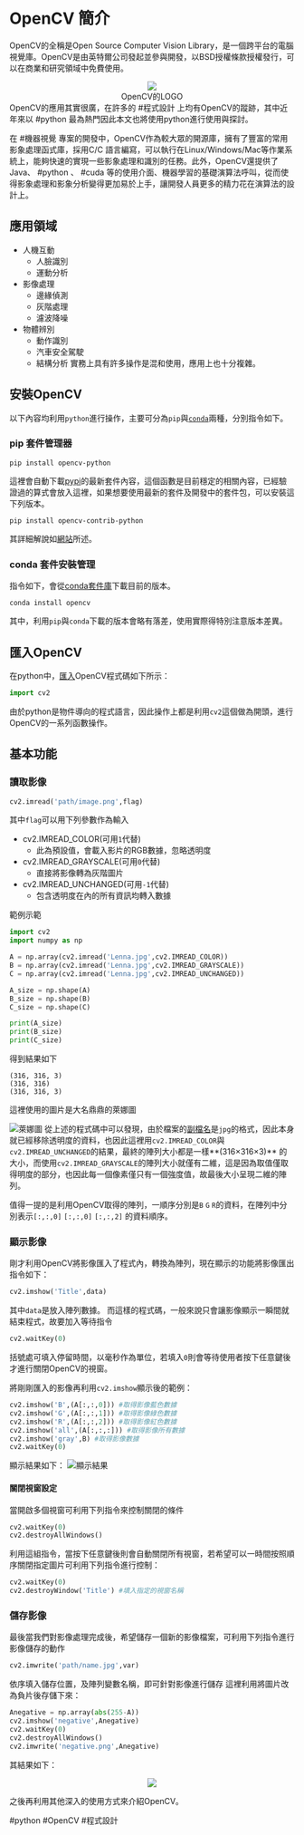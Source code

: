 # OpenCV 簡介
OpenCV的全稱是Open Source Computer Vision Library，是一個跨平台的電腦視覺庫。OpenCV是由英特爾公司發起並參與開發，以BSD授權條款授權發行，可以在商業和研究領域中免費使用。
<center> <img src="https://upload.wikimedia.org/wikipedia/commons/5/53/OpenCV_Logo_with_text.png"> 
</center>
<center>OpenCV的LOGO</center>
OpenCV的應用其實很廣，在許多的 #程式設計 上均有OpenCV的蹤跡，其中近年來以 #python 最為熱門因此本文也將使用python進行使用與探討。

在 #機器視覺 專案的開發中，OpenCV作為較大眾的開源庫，擁有了豐富的常用影象處理函式庫，採用C/C 語言編寫，可以執行在Linux/Windows/Mac等作業系統上，能夠快速的實現一些影象處理和識別的任務。此外，OpenCV還提供了Java、 #python 、 #cuda 等的使用介面、機器學習的基礎演算法呼叫，從而使得影象處理和影象分析變得更加易於上手，讓開發人員更多的精力花在演算法的設計上。

## 應用領域
- 人機互動
	- 人臉識別
	- 運動分析
- 影像處理
	- 邊緣偵測
	- 灰階處理
	- 濾波降噪
- 物體辨別
	- 動作識別
	- 汽車安全駕駛
	- 結構分析
實務上具有許多操作是混和使用，應用上也十分複雜。

##  安裝OpenCV
以下內容均利用`python`進行操作，主要可分為`pip`與[`conda`](conda用法)兩種，分別指令如下。
### pip 套件管理器
```shell
pip install opencv-python
```
這裡會自動下載[pypi](https://pypi.org/project/opencv-python/)的最新套件內容，這個函數是目前穩定的相關內容，已經驗證過的算式會放入這裡，如果想要使用最新的套件及開發中的套件包，可以安裝這下列版本。
```shell
pip install opencv-contrib-python
```
其詳細解說如[網站](https://pypi.org/project/opencv-contrib-python/)所述。

### conda 套件安裝管理
指令如下，會從[conda套件庫](https://anaconda.org/anaconda/opencv)下載目前的版本。
```shell
conda install opencv
```
其中，利用`pip`與`conda`下載的版本會略有落差，使用實際得特別注意版本差異。

## 匯入OpenCV
在python中，[匯入](python_import語句)OpenCV程式碼如下所示：
```py
import cv2 
```
由於python是物件導向的程式語言，因此操作上都是利用`cv2`這個做為開頭，進行OpenCV的一系列函數操作。

## 基本功能
### 讀取影像
```py
cv2.imread('path/image.png',flag)
```
其中`flag`可以用下列參數作為輸入
- cv2.IMREAD_COLOR(可用`1`代替)
	- 此為預設值，會載入影片的RGB數據，忽略透明度
- cv2.IMREAD_GRAYSCALE(可用`0`代替)
	- 直接將影像轉為灰階圖片
- cv2.IMREAD_UNCHANGED(可用`-1`代替)
	- 包含透明度在內的所有資訊均轉入數據

範例示範
```py
import cv2 
import numpy as np

A = np.array(cv2.imread('Lenna.jpg',cv2.IMREAD_COLOR))
B = np.array(cv2.imread('Lenna.jpg',cv2.IMREAD_GRAYSCALE))
C = np.array(cv2.imread('Lenna.jpg',cv2.IMREAD_UNCHANGED))

A_size = np.shape(A)
B_size = np.shape(B)
C_size = np.shape(C)

print(A_size)
print(B_size)
print(C_size)
```

得到結果如下
```shell
(316, 316, 3)
(316, 316)
(316, 316, 3)
```
這裡使用的圖片是大名鼎鼎的萊娜圖

![萊娜圖](https://upload.wikimedia.org/wikipedia/zh/3/34/Lenna.jpg)
從上述的程式碼中可以發現，由於檔案的[副檔名](副檔名)是`jpg`的格式，因此本身就已經移除透明度的資料，也因此這裡用`cv2.IMREAD_COLOR`與`cv2.IMREAD_UNCHANGED`的結果，最終的陣列大小都是一樣**(316×316×3)** 的大小，而使用`cv2.IMREAD_GRAYSCALE`的陣列大小就僅有二維，這是因為取值僅取得明度的部分，也因此每一個像素僅只有一個強度值，故最後大小呈現二維的陣列。

值得一提的是利用OpenCV取得的陣列，一順序分別是`B` `G` `R`的資料，在陣列中分別表示`[:,:,0]` `[:,:,0]` `[:,:,2]` 的資料順序。

### 顯示影像
剛才利用OpenCV將影像匯入了程式內，轉換為陣列，現在顯示的功能將影像匯出
指令如下：
```py
cv2.imshow('Title',data)
```
其中`data`是放入陣列數據。
而這樣的程式碼，一般來說只會讓影像顯示一瞬間就結束程式，故要加入等待指令

```py
cv2.waitKey(0)
```
括號處可填入停留時間，以毫秒作為單位，若填入`0`則會等待使用者按下任意鍵後才進行關閉OpenCV的視窗。

將剛剛匯入的影像再利用`cv2.imshow`顯示後的範例：
```py
cv2.imshow('B',(A[:,:,0])) #取得影像藍色數據
cv2.imshow('G',(A[:,:,1])) #取得影像綠色數據
cv2.imshow('R',(A[:,:,2])) #取得影像紅色數據
cv2.imshow('all',(A[:,:,:])) #取得影像所有數據
cv2.imshow('gray',B) #取得影像數據
cv2.waitKey(0)
```

顯示結果如下：
![顯示結果](https://github.com/edwardhome/Notebook/blob/main/picture/imshow_test.jpg?raw=true)
#### 關閉視窗設定
當開啟多個視窗可利用下列指令來控制關閉的條件
```py
cv2.waitKey(0)
cv2.destroyAllWindows()
```
利用這組指令，當按下任意鍵後則會自動關閉所有視窗，若希望可以一時間按照順序關閉指定圖片可利用下列指令進行控制：
```py
cv2.waitKey(0)
cv2.destroyWindow('Title') #填入指定的視窗名稱
```

### 儲存影像
最後當我們對影像處理完成後，希望儲存一個新的影像檔案，可利用下列指令進行影像儲存的動作
```py
cv2.imwrite('path/name.jpg',var)
```
依序填入儲存位置，及陣列變數名稱，即可針對影像進行儲存
這裡利用將圖片改為負片後存儲下來：
```py
Anegative = np.array(abs(255-A))
cv2.imshow('negative',Anegative)
cv2.waitKey(0)
cv2.destroyAllWindows()
cv2.imwrite('negative.png',Anegative)
```
其結果如下：
<center><img src="https://github.com/edwardhome/Notebook/blob/main/opencv_test/negative.png?raw=true"></center>


之後再利用其他深入的使用方式來介紹OpenCV。


#python #OpenCV #程式設計 
